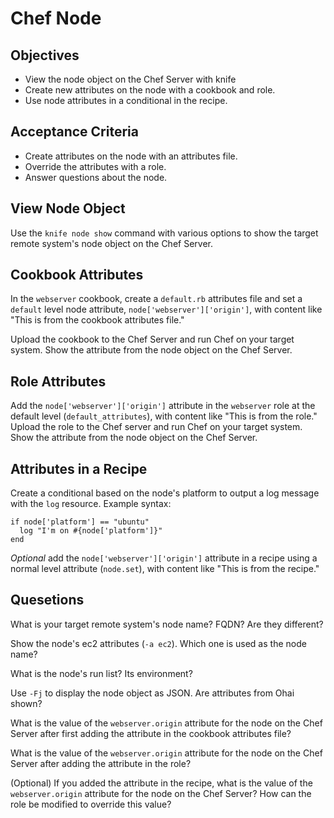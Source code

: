 Chef Node
======================

## Objectives

* View the node object on the Chef Server with knife
* Create new attributes on the node with a cookbook and role.
* Use node attributes in a conditional in the recipe.

## Acceptance Criteria

* Create attributes on the node with an attributes file.
* Override the attributes with a role.
* Answer questions about the node.

## View Node Object

Use the `knife node show` command with various options to show the
target remote system's node object on the Chef Server.

## Cookbook Attributes

In the `webserver` cookbook, create a `default.rb` attributes file and
set a `default` level node attribute, `node['webserver']['origin']`,
with content like "This is from the cookbook attributes file."

Upload the cookbook to the Chef Server and run Chef on your target
system. Show the attribute from the node object on the Chef Server.

## Role Attributes

Add the `node['webserver']['origin']` attribute in the `webserver`
role at the default level (`default_attributes`), with content like
"This is from the role."  Upload the role to the Chef server and run
Chef on your target system. Show the attribute from the node object on
the Chef Server.

## Attributes in a Recipe

Create a conditional based on the node's platform to output a log
message with the `log` resource. Example syntax:

    if node['platform'] == "ubuntu"
      log "I'm on #{node['platform']}"
    end

_Optional_ add the `node['webserver']['origin']` attribute in a recipe
using a normal level attribute (`node.set`), with content like "This is from the
recipe."

## Quesetions

What is your target remote system's node name? FQDN? Are they
different?

Show the node's ec2 attributes (`-a ec2`). Which one is used as the node name?

What is the node's run list? Its environment?

Use `-Fj` to display the node object as JSON. Are attributes from Ohai
shown?

What is the value of the `webserver.origin` attribute for the node on
the Chef Server after first adding the attribute in the cookbook
attributes file?

What is the value of the `webserver.origin` attribute for the node on
the Chef Server after adding the attribute in the role?

(Optional) If you added the attribute in the recipe, what is the value
of the `webserver.origin` attribute for the node on the Chef Server?
How can the role be modified to override this value?
